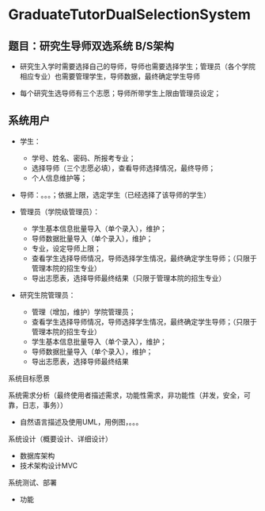 # GraduateTutorDualSelectionSystem
## 题目：研究生导师双选系统 B/S架构

* 研究生入学时需要选择自己的导师，导师也需要选择学生；管理员（各个学院相应专业）也需要管理学生，导师数据，最终确定学生导师

* 每个研究生选导师有三个志愿；导师所带学生上限由管理员设定；

## 系统用户

* 学生：
  * 学号、姓名、密码、所报考专业；
  * 选择导师（三个志愿必填），查看导师选择情况，最终导师；
  * 个人信息维护等；
* 导师：。。。；依据上限，选定学生（已经选择了该导师的学生）

* 管理员（学院级管理员）：
  * 学生基本信息批量导入（单个录入），维护；
  * 导师数据批量导入（单个录入），维护；
  * 专业，设定导师上限；
  * 查看学生选择导师情况，导师选择学生情况，最终确定学生导师；（只限于管理本院的招生专业）
  * 导出志愿表，选择导师最终结果（只限于管理本院的招生专业）
* 研究生院管理员：
  * 管理（增加，维护）学院管理员；
  * 查看学生选择导师情况，导师选择学生情况，最终确定学生导师；（只限于管理本院的招生专业）
  * 学生基本信息批量导入（单个录入），维护；
  * 导师数据批量导入（单个录入），维护；
  * 导出志愿表，选择导师最终结果

系统目标愿景

系统需求分析（最终使用者描述需求，功能性需求，非功能性（并发，安全，可靠，日志，事务））

* 自然语言描述及使用UML，用例图，。。。

系统设计（概要设计、详细设计）

* 数据库架构
* 技术架构设计MVC

系统测试、部署

* 功能